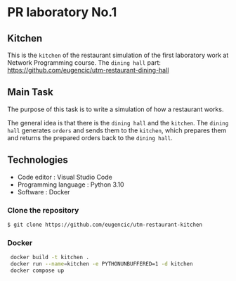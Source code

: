 # PR laboratory No.1

## Kitchen

This is the `kitchen` of the restaurant simulation of the first laboratory work at Network Programming course.
The `dining hall` part: https://github.com/eugencic/utm-restaurant-dining-hall

## Main Task

The purpose of this task is to write a simulation of how a restaurant works.
    
The general idea is that there is the `dining hall` and the `kitchen`.
The `dining hall` generates `orders` and sends them to the `kitchen`, which prepares them and returns the prepared orders back to the `dining hall`.

## Technologies

* Code editor : Visual Studio Code
* Programming language : Python 3.10
* Software : Docker

### Clone the repository
```bash
$ git clone https://github.com/eugencic/utm-restaurant-kitchen
```

### Docker  
```bash
 docker build -t kitchen .
 docker run --name=kitchen -e PYTHONUNBUFFERED=1 -d kitchen
 docker compose up
```
